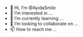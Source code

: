 - 👋 Hi, I’m @AyidaSmile
- 👀 I’m interested in ...
- 🌱 I’m currently learning ...
- 💞️ I’m looking to collaborate on ...
- 📫 How to reach me ...

<!---
AyidaSmile/AyidaSmile is a ✨ special ✨ repository because its `README.md` (this file) appears on your GitHub profile.
You can click the Preview link to take a look at your changes.
--->
